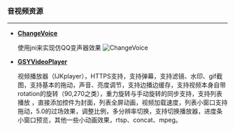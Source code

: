 ### 音视频资源
----

- [**ChangeVoice**](https://github.com/AxeChen/ChangeVoice)
	
    使用jni来实现仿QQ变声器效果
	![ChangeVoice](https://camo.githubusercontent.com/91bb41c808d7eee6ae785d5f4c2548d4104c7b6b/68747470733a2f2f6e6f74652e796f7564616f2e636f6d2f7977732f7075626c69632f7265736f757263652f66353132313638326438333933353566323933616266643564656332396539642f786d6c6e6f74652f37384642454634303846374234314434424539334630363132303031353733392f39303430)

- [**GSYVideoPlayer**](https://github.com/CarGuo/GSYVideoPlayer)

    视频播放器（IJKplayer），HTTPS支持，支持弹幕，支持滤镜、水印、gif截图，支持基本的拖动，声音、亮度调节，支持边播边缓存，支持视频本身自带rotation的旋转（90,270之类），重力旋转与手动旋转的同步支持，支持列表播放 ，直接添加控件为封面，列表全屏动画，视频加载速度，列表小窗口支持拖动，5.0的过场效果，调整比例，多分辨率切换，支持切换播放器，进度条小窗口预览，其他一些小动画效果，rtsp、concat、mpeg。

